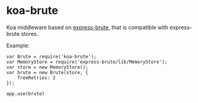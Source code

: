 # koa-brute

Koa middleware based on [express-brute](https://www.npmjs.com/package/express-brute), that is compatible with express-brute stores.

Example:

```
var Brute = require('koa-brute');
var MemoryStore = require('express-brute/lib/MemoryStore');
var store = new MemoryStore();
var brute = new Brute(store, {
	freeRetries: 2
});

app.use(brute)
```
